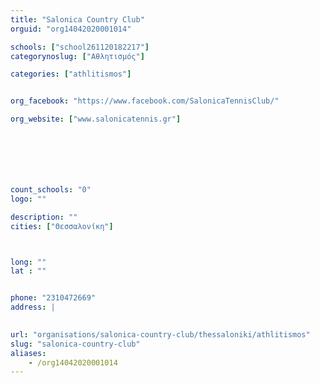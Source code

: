 ```yaml
---
title: "Salonica Country Club"
orguid: "org14042020001014"

schools: ["school261120182217"]
categorynoslug: ["Αθλητισμός"]

categories: ["athlitismos"]


org_facebook: "https://www.facebook.com/SalonicaTennisClub/"

org_website: ["www.salonicatennis.gr"]







count_schools: "0"
logo: ""

description: ""
cities: ["Θεσσαλονίκη"]



long: ""
lat : ""


phone: "2310472669"
address: |
    

url: "organisations/salonica-country-club/thessaloniki/athlitismos"
slug: "salonica-country-club"
aliases:
    - /org14042020001014
---
```



